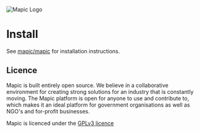 ![Mapic Logo](https://cloud.githubusercontent.com/assets/2197944/19607635/5c434458-97cb-11e6-941b-e74e83b385ba.png)


# Install
See [mapic/mapic](https://github.com/mapic/mapic) for installation instructions.


## Licence
Mapic is built entirely open source. We believe in a collaborative environment for creating strong solutions for an industry that is constantly moving. The Mapic platform is open for anyone to use and contribute to, which makes it an ideal platform for government organisations as well as NGO's and for-profit businesses.

Mapic is licenced under the [GPLv3 licence](https://github.com/mapic/mapic/blob/master/LICENCE.md)